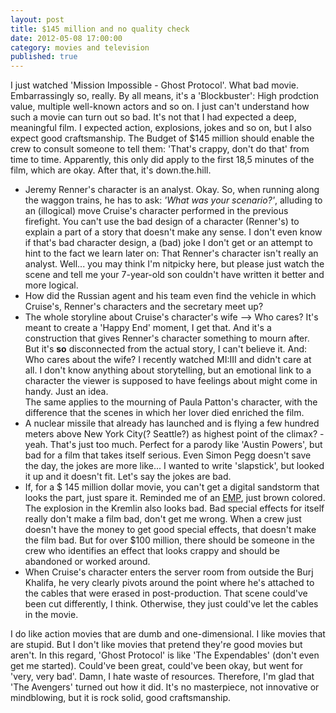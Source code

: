 ```yaml
---
layout: post
title: $145 million and no quality check
date: 2012-05-08 17:00:00
category: movies and television
published: true
---
```

I just watched 'Mission Impossible - Ghost Protocol'. What bad movie. Embarrassingly so, really. By all means, it's a 'Blockbuster': High prodction value, multiple well-known actors and so on. I just can't understand how such a movie can turn out so bad. It's not that I had expected a deep, meaningful film. I expected action, explosions, jokes and so on, but I also expect good craftsmanship. The Budget of $145 million should enable the crew to consult someone to tell them: 'That's crappy, don't do that' from time to time. Apparently, this only did apply to the first 18,5 minutes of the film, which are okay. After that, it's down.the.hill.

* Jeremy Renner's character is an analyst. Okay. So, when running along the waggon trains, he has to ask: *'What was your scenario?'*, alluding to an (illogical) move Cruise's character performed in the previous firefight. You can't use the bad design of a character (Renner's) to explain a part of a story that doesn't make any sense. I don't even know if that's bad character design, a (bad) joke I don't get or an attempt to hint to the fact we learn later on: That Renner's character isn't really an analyst. Well... you may think I'm nitpicky here, but please just watch the scene and tell me your 7-year-old son couldn't have written it better and more logical.
* How did the Russian agent and his team even find the vehicle in which Cruise's, Renner's characters and the secretary meet up?
* The whole storyline about Cruise's character's wife --> Who cares? It's meant to create a 'Happy End' moment, I get that. And it's a construction that gives Renner's character something to mourn after. But it's **so** disconnected from the actual story, I can't believe it. And: Who cares about the wife? I recently watched MI:III and didn't care at all. I don't know anything about storytelling, but an emotional link to a character the viewer is supposed to have feelings about might come in handy. Just an idea.  
The same applies to the mourning of Paula Patton's character, with the difference that the scenes in which her lover died enriched the film.
* A nuclear missile that already has launched and is flying a few hundred meters above New York City(? Seattle?) as highest point of the climax? - yeah. That's just too much. Perfect for a parody like 'Austin Powers', but bad for a film that takes itself serious. Even Simon Pegg doesn't save the day, the jokes are more like... I wanted to write 'slapstick', but looked it up and it doesn't fit. Let's say the jokes are bad.
* If, for a $ 145 million dollar movie, you can't get a digital sandstorm that looks the part, just spare it. Reminded me of an [EMP](http://en.wikipedia.org/wiki/Electromagnetic_pulse), just brown colored. The explosion in the Kremlin also looks bad. Bad special effects for itself really don't make a film bad, don't get me wrong. When a crew just doesn't have the money to get good special effects, that doesn't make the film bad. But for over $100 million, there should be someone in the crew who identifies an effect that looks crappy and should be abandoned or worked around.
* When Cruise's character enters the server room from outside the Burj Khalifa, he very clearly pivots around the point where he's attached to the cables that were erased in post-production. That scene could've been cut differently, I think. Otherwise, they just could've let the cables in the movie.

I do like action movies that are dumb and one-dimensional. I like movies that are stupid. But I don't like movies that pretend they're good movies but aren't. In this regard, 'Ghost Protocol' is like 'The Expendables' (don't even get me started). Could've been great, could've been okay, but went for 'very, very bad'. Damn, I hate waste of resources. Therefore, I'm glad that 'The Avengers' turned out how it did. It's no masterpiece, not innovative or mindblowing, but it is rock solid, good craftsmanship.
